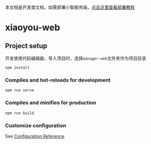 本文档是开发类文档，如需部署小智服务端，[点击这里查看部署教程](../../README.md#%E9%83%A8%E7%BD%B2%E6%96%87%E6%A1%A3)

# xiaoyou-web

## Project setup

开发使用代码编辑器，导入项目时，选择`manager-web`文件夹作为项目目录

```
npm install
```

### Compiles and hot-reloads for development

```
npm run serve
```

### Compiles and minifies for production

```
npm run build
```

### Customize configuration

See [Configuration Reference](https://cli.vuejs.org/config/).
